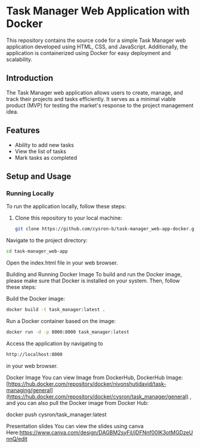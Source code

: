 # Task Manager Web Application with Docker

This repository contains the source code for a simple Task Manager web application developed using HTML, CSS, and JavaScript. Additionally, the application is containerized using Docker for easy deployment and scalability.

## Introduction

The Task Manager web application allows users to create, manage, and track their projects and tasks efficiently. It serves as a minimal viable product (MVP) for testing the market's response to the project management idea.

## Features

- Ability to add new tasks
- View the list of tasks
- Mark tasks as completed

## Setup and Usage

### Running Locally

To run the application locally, follow these steps:

1. Clone this repository to your local machine:

   ```bash
   git clone https://github.com/cysron-b/task-manager_web-app-docker.git

   
Navigate to the project directory:
   ```bash
   cd task-manager_web-app
````
Open the index.html file in your web browser.


Building and Running Docker Image
To build and run the Docker image, please make sure that Docker is installed on your system. Then, follow these steps:


Build the Docker image:
```bash
docker build -t task_manager:latest .
````

Run a Docker container based on the image:
```bash
docker run -d -p 8000:8000 task_manager:latest
````
Access the application by navigating to 
```bash
http://localhost:8000
````
in your web browser.

Docker Image
You can view Image from DockerHub, DockerHub Image:[https://hub.docker.com/repository/docker/niyonshutidavid/task-managing/general](https://hub.docker.com/repository/docker/cysron/task_manager/general) , and you can also pull the Docker image from Docker Hub:

docker push cysron/task_manager:latest

Presentation slides
You can view the slides using canva 
Here:https://www.canva.com/design/DAGBM2syFiI/jDFNnf00lK3otMGDzeUnnQ/edit
